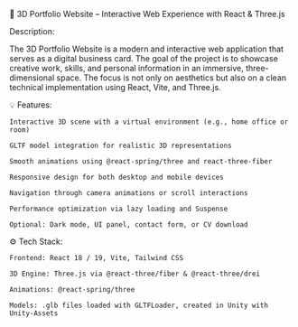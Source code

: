 🎨 3D Portfolio Website – Interactive Web Experience with React & Three.js

Description:

The 3D Portfolio Website is a modern and interactive web application that serves as a digital business card.
The goal of the project is to showcase creative work, skills, and personal information in an immersive, three-dimensional space. 
The focus is not only on aesthetics but also on a clean technical implementation using React, Vite, and Three.js.

💡 Features:

    Interactive 3D scene with a virtual environment (e.g., home office or room)

    GLTF model integration for realistic 3D representations

    Smooth animations using @react-spring/three and react-three-fiber

    Responsive design for both desktop and mobile devices

    Navigation through camera animations or scroll interactions

    Performance optimization via lazy loading and Suspense

    Optional: Dark mode, UI panel, contact form, or CV download

⚙️ Tech Stack:

    Frontend: React 18 / 19, Vite, Tailwind CSS

    3D Engine: Three.js via @react-three/fiber & @react-three/drei

    Animations: @react-spring/three

    Models: .glb files loaded with GLTFLoader, created in Unity with Unity-Assets
